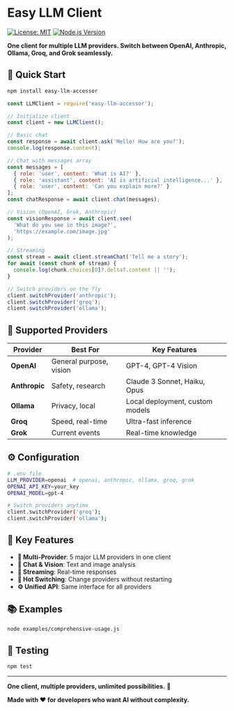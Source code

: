 # Easy LLM Client

[![License: MIT](https://img.shields.io/badge/License-MIT-yellow.svg)](https://opensource.org/licenses/MIT)
[![Node.js Version](https://img.shields.io/badge/node-%3E%3D18.0.0-brightgreen.svg)](https://nodejs.org/)

**One client for multiple LLM providers. Switch between OpenAI, Anthropic, Ollama, Groq, and Grok seamlessly.**

## 🚀 Quick Start

```bash
npm install easy-llm-accessor
```

```javascript
const LLMClient = require('easy-llm-accessor');

// Initialize client
const client = new LLMClient();

// Basic chat
const response = await client.ask('Hello! How are you?');
console.log(response.content);

// Chat with messages array
const messages = [
  { role: 'user', content: 'What is AI?' },
  { role: 'assistant', content: 'AI is artificial intelligence...' },
  { role: 'user', content: 'Can you explain more?' }
];
const chatResponse = await client.chat(messages);

// Vision (OpenAI, Grok, Anthropic)
const visionResponse = await client.see(
  'What do you see in this image?',
  'https://example.com/image.jpg'
);

// Streaming
const stream = await client.streamChat('Tell me a story');
for await (const chunk of stream) {
  console.log(chunk.choices[0]?.delta?.content || '');
}

// Switch providers on the fly
client.switchProvider('anthropic');
client.switchProvider('groq');
client.switchProvider('ollama');
```

## 🌟 Supported Providers

| Provider | Best For | Key Features |
|----------|----------|--------------|
| **OpenAI** | General purpose, vision | GPT-4, GPT-4 Vision |
| **Anthropic** | Safety, research | Claude 3 Sonnet, Haiku, Opus |
| **Ollama** | Privacy, local | Local deployment, custom models |
| **Groq** | Speed, real-time | Ultra-fast inference |
| **Grok** | Current events | Real-time knowledge |

## ⚙️ Configuration

```bash
# .env file
LLM_PROVIDER=openai  # openai, anthropic, ollama, groq, grok
OPENAI_API_KEY=your_key
OPENAI_MODEL=gpt-4

# Switch providers anytime
client.switchProvider('groq');
client.switchProvider('ollama');
```

## 🎯 Key Features

- **🔄 Multi-Provider**: 5 major LLM providers in one client
- **💬 Chat & Vision**: Text and image analysis
- **📡 Streaming**: Real-time responses
- **🔧 Hot Switching**: Change providers without restarting
- **⚙️ Unified API**: Same interface for all providers

## 📚 Examples

```bash
node examples/comprehensive-usage.js
```

## 🧪 Testing

```bash
npm test
```

---

**One client, multiple providers, unlimited possibilities.** 🚀

**Made with ❤️ for developers who want AI without complexity.**
